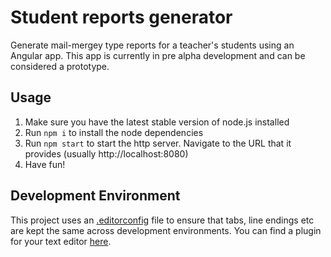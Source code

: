 # Student reports generator

Generate mail-mergey type reports for a teacher's students using an Angular app.
This app is currently in pre alpha development and can be considered a prototype.

## Usage
1. Make sure you have the latest stable version of node.js installed
2. Run `npm i` to install the node dependencies
3. Run `npm start` to start the http server. Navigate to the URL that it provides (usually http://localhost:8080)
4. Have fun!

## Development Environment
This project uses an [.editorconfig](http://editorconfig.org/) file to ensure that tabs, line endings etc are kept the same across development environments. You can find a plugin for your text editor [here](http://editorconfig.org/#download).
